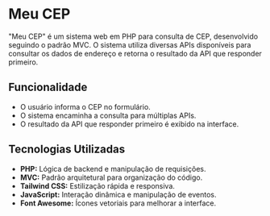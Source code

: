# Meu CEP

"Meu CEP" é um sistema web em PHP para consulta de CEP, desenvolvido seguindo o padrão MVC. O sistema utiliza diversas APIs disponíveis para consultar os dados de endereço e retorna o resultado da API que responder primeiro.

## Funcionalidade

- O usuário informa o CEP no formulário.
- O sistema encaminha a consulta para múltiplas APIs.
- O resultado da API que responder primeiro é exibido na interface.

## Tecnologias Utilizadas

- **PHP:** Lógica de backend e manipulação de requisições.
- **MVC:** Padrão arquitetural para organização do código.
- **Tailwind CSS:** Estilização rápida e responsiva.
- **JavaScript:** Interação dinâmica e manipulação de eventos.
- **Font Awesome:** Ícones vetoriais para melhorar a interface.
